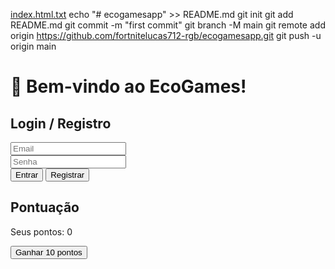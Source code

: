 

[index.html.txt](https://github.com/user-attachments/files/22055789/index.html.txt)
echo "# ecogamesapp" >> README.md
git init
git add README.md
git commit -m "first commit"
git branch -M main
git remote add origin https://github.com/fortnitelucas712-rgb/ecogamesapp.git
git push -u origin main<!DOCTYPE html>
<html lang="pt-BR">
<head>
  <meta charset="UTF-8">
  <meta name="viewport" content="width=device-width, initial-scale=1.0">
  <title>EcoGames</title>

  <!-- Firebase v9 Modular -->
  <script type="module">
    import { initializeApp } from "https://www.gstatic.com/firebasejs/9.22.1/firebase-app.js";
    import { getAuth, createUserWithEmailAndPassword, signInWithEmailAndPassword } from "https://www.gstatic.com/firebasejs/9.22.1/firebase-auth.js";
    import { getFirestore, doc, setDoc, getDoc } from "https://www.gstatic.com/firebasejs/9.22.1/firebase-firestore.js";

    // Suas chaves do Firebase
    const firebaseConfig = {
      apiKey: "AIzaSyDgiS4xhoJtK7xJ2KaHRhYo07iLuegHHko",
      authDomain: "ecogames-42fd2.firebaseapp.com",
      projectId: "ecogames-42fd2",
      storageBucket: "ecogames-42fd2.firebasestorage.app",
      messagingSenderId: "166625277922",
      appId: "1:166625277922:web:aaf653d8dd26f7595aebbb",
      measurementId: "G-FZ059KZ2HK"
    };

    // Inicializa Firebase
    const app = initializeApp(firebaseConfig);
    const auth = getAuth(app);
    const db = getFirestore(app);

    // Funções
    window.registrar = function() {
      const email = document.getElementById('email').value;
      const senha = document.getElementById('senha').value;
      createUserWithEmailAndPassword(auth, email, senha)
        .then(() => alert('Usuário criado com sucesso!'))
        .catch(err => alert(err.message));
    }

    window.entrar = function() {
      const email = document.getElementById('email').value;
      const senha = document.getElementById('senha').value;
      signInWithEmailAndPassword(auth, email, senha)
        .then(user => {
          alert('Logado com sucesso!');
          mostrarPontos();
        })
        .catch(err => alert(err.message));
    }

    window.salvarPontos = async function(pontos) {
      const user = auth.currentUser;
      if(user) {
        await setDoc(doc(db, "usuarios", user.uid), { pontos });
        mostrarPontos();
      } else {
        alert('Faça login primeiro!');
      }
    }

    window.mostrarPontos = async function() {
      const user = auth.currentUser;
      if(user) {
        const docSnap = await getDoc(doc(db, "usuarios", user.uid));
        if(docSnap.exists()) {
          document.getElementById('pontos').innerText = docSnap.data().pontos;
        }
      }
    }
  </script>
</head>
<body>
  <h1>🌱 Bem-vindo ao EcoGames!</h1>

  <h2>Login / Registro</h2>
  <input type="email" id="email" placeholder="Email"><br>
  <input type="password" id="senha" placeholder="Senha"><br>
  <button onclick="entrar()">Entrar</button>
  <button onclick="registrar()">Registrar</button>

  <h2>Pontuação</h2>
  <p>Seus pontos: <span id="pontos">0</span></p>
  <button onclick="salvarPontos(10)">Ganhar 10 pontos</button>
</body>
</html>
